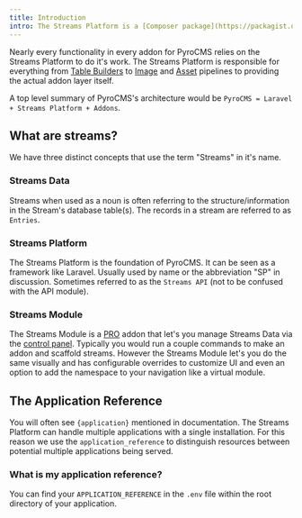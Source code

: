 ```yaml
---
title: Introduction
intro: The Streams Platform is a [Composer package](https://packagist.org/packages/anomaly/streams-platform) that serves as the foundation for PyroCMS.
---
```


Nearly every functionality in every addon for PyroCMS relies on the Streams Platform to do it's work. The Streams Platform is responsible for everything from [Table Builders](../ui/tables) to [Image](../core-principles/image) and [Asset](../core-principles/asset) pipelines to providing the actual addon layer itself. 

A top level summary of PyroCMS's architecture would be `PyroCMS = Laravel + Streams Platform + Addons`.

## What are streams?

We have three distinct concepts that use the term "Streams" in it's name.

### Streams Data

Streams when used as a noun is often referring to the structure/information in the Stream's database table(s). The records in a stream are referred to as `Entries`. 

### Streams Platform

The Streams Platform is the foundation of PyroCMS. It can be seen as a framework like Laravel. Usually used by name or the abbreviation "SP" in discussion. Sometimes referred to as the `Streams API` (not to be confused with the API module).

### Streams Module

The Streams Module is a [PRO](https://pyrocms.com/pro) addon that let's you manage Streams Data via the [control panel](/documentation/pyrocms/latest/getting-started/control-panel). Typically you would run a couple commands to make an addon and scaffold streams. However the Streams Module let's you do the same visually and has configurable overrides to customize UI and even an option to add the namespace to your navigation like a virtual module. 


## The Application Reference

You will often see `{application}` mentioned in documentation. The Streams Platform can handle multiple applications with a single installation. For this reason we use the `application_reference` to distinguish resources between potential multiple applications being served.  

### What is my application reference?

You can find your `APPLICATION_REFERENCE` in the `.env` file within the root directory of your application.
